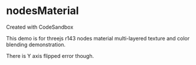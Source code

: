 # nodesMaterial
Created with CodeSandbox

This demo is for threejs r143 nodes material multi-layered texture and color blending demonstration.

There is Y axis flipped error though.

